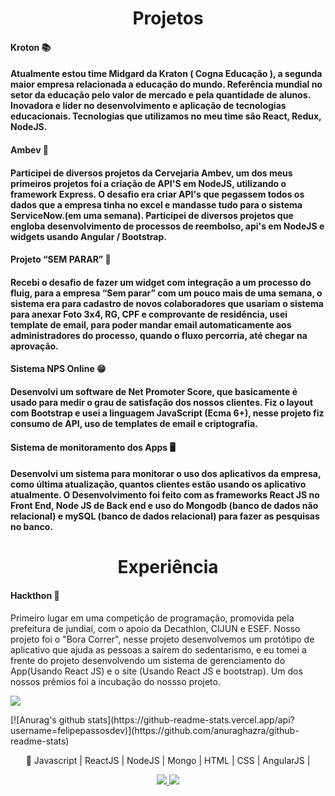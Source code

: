 
<h1 align="center">Projetos</h1>
<h4>Kroton 📚<h4>
  <p>Atualmente estou time Midgard da Kraton ( Cogna Educação ), a segunda maior empresa relacionada a educação do mundo. Referência mundial no setor da educação pelo valor de mercado e pela quantidade de alunos. Inovadora e líder no desenvolvimento e aplicação de tecnologias educacionais. Tecnologias que utilizamos no meu time são React, Redux, NodeJS.<p>

<h4>Ambev 🍺<h4>
  <p>
Participei de diversos projetos da Cervejaria Ambev, um dos meus primeiros projetos foi a criação de API'S em NodeJS, utilizando o framework Express. O desafio era criar API's que pegassem todos os dados que a empresa tinha no excel e mandasse tudo para o sistema ServiceNow.(em uma semana). Participei de diversos projetos que engloba desenvolvimento de processos de reembolso, api's em NodeJS e widgets usando Angular / Bootstrap.<p>

<h4>Projeto “SEM PARAR” 🚗<h4>
<p>Recebi o desafio de fazer um widget com integração a um processo do fluig, para a empresa “Sem parar” com um pouco mais de uma semana, o sistema era para cadastro de novos colaboradores que usariam o sistema para anexar Foto 3x4, RG, CPF e comprovante de residência, usei template de email, para poder mandar email automaticamente aos administradores do processo, quando o fluxo percorria, até chegar na aprovação.<p>

<h4>Sistema NPS Online 😁<h4>
<p>Desenvolvi um software de Net Promoter Score, que basicamente é usado para medir o grau de satisfação dos nossos clientes. Fiz o layout com Bootstrap e usei a linguagem JavaScript (Ecma 6+), nesse projeto fiz consumo de API, uso de templates de email e criptografia.</p>

<h4>Sistema de monitoramento dos Apps 🖥️<h4>
<p>Desenvolvi um sistema para monitorar o uso dos aplicativos da empresa, como última atualização, quantos clientes estão usando os aplicativo atualmente. O Desenvolvimento foi feito com as frameworks React JS no Front End, Node JS de Back end e uso do Mongodb (banco de dados não relacional) e mySQL (banco de dados relacional) para fazer as pesquisas no banco.</p>

<h1 align="center">Experiência</h1>
<h4>Hackthon 🥇</h4>
<p>Primeiro lugar em uma competição de programação, promovida pela prefeitura de jundiaí, com o apoio da Decathlon, CIJUN e ESEF. Nosso projeto foi o "Bora Correr", nesse projeto desenvolvemos um protótipo de aplicativo que ajuda as pessoas a saírem do sedentarismo, e eu tomei a frente do projeto desenvolvendo um sistema de gerenciamento do App(Usando React JS) e o site (Usando React JS e bootstrap). Um dos nossos prêmios foi a incubação do nossso projeto.</p>
 <a href="https://cijun.sp.gov.br/2019/09/prefeitura-de-jundiai-premia-estudantes-vencedores-da-hackweekend/" alt="GitHub">
    <img src="https://cijun.sp.gov.br/wp-content/uploads/2019/09/hackweekend-1170x650.jpg" />
  </a>
  
<p>[![Anurag's github stats](https://github-readme-stats.vercel.app/api?username=felipepassosdev)](https://github.com/anuraghazra/github-readme-stats)</p>

<p align="center">
🚀 Javascript | ReactJS | NodeJS | Mongo | HTML | CSS | AngularJS | 
</p>
<p align="center">
  <a href="https://github.com/felipepassosdev" alt="GitHub">
    <img src="https://img.shields.io/badge/-GitHub-000?style=flat-square&logo=Github&logoColor=white" />
  </a>
  <a href="https://www.linkedin.com/in/felipe-passos-9417b0142/" alt="LinkedIn">
    <img src="https://img.shields.io/badge/-LinkedIn-blue?style=flat-square&logo=Linkedin&logoColor=white" />
  </a>
</p>
